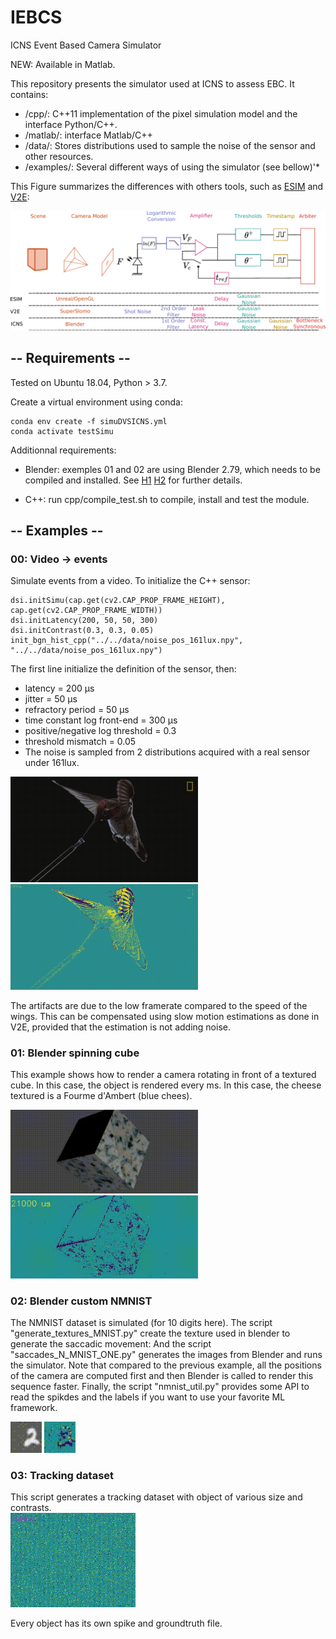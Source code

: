 # IEBCS
ICNS Event Based Camera Simulator 

NEW: Available in Matlab.

This repository presents the simulator used at ICNS to assess EBC. It contains:
*  /cpp/: C++11 implementation of the pixel simulation model and the interface Python/C++. 
* /matlab/: interface Matlab/C++
* /data/: Stores distributions used to sample the noise of the sensor and other resources. 
* /examples/: Several different ways of using the simulator (see bellow)'*

This Figure summarizes the differences with others tools, such as 
[ESIM](https://github.com/uzh-rpg/rpg_esim) and 
 [V2E](https://github.com/SensorsINI/v2e):

![alt text](data/img/schema_framework.png)

## -- Requirements -- 

Tested on Ubuntu 18.04, Python > 3.7. 

Create a virtual environment using conda:
```
conda env create -f simuDVSICNS.yml 
conda activate testSimu
```

Additionnal requirements: 
* Blender: exemples 01 and 02 are using Blender 2.79, which needs to be compiled and installed. See [H1](https://wiki.blender.org/wiki/Building_Blender/Linux/Ubuntu) [H2](https://devtalk.blender.org/t/unable-to-compile-blender-2-8-as-python-module/4641/4) for further details. 

* C++: run cpp/compile_test.sh to compile, install 
and test the module.

## -- Examples --

### 00: Video -> events

Simulate events from a video. To initialize the C++ sensor:
```
dsi.initSimu(cap.get(cv2.CAP_PROP_FRAME_HEIGHT), cap.get(cv2.CAP_PROP_FRAME_WIDTH))
dsi.initLatency(200, 50, 50, 300)
dsi.initContrast(0.3, 0.3, 0.05)
init_bgn_hist_cpp("../../data/noise_pos_161lux.npy", "../../data/noise_pos_161lux.npy")
```
The first line initialize the definition of the sensor, then:  
* latency = 200 μs   
* jitter = 50 μs  
* refractory period = 50 μs  
* time constant log front-end = 300 μs
* positive/negative log threshold = 0.3  
* threshold mismatch = 0.05  
* The noise is sampled from 2 distributions acquired with a real sensor under 161lux.
<img src="data/img/aps_00.gif" alt="drawing" width="300"/>
<img src="data/img/ev_00.gif" alt="drawing" width="300"/>

The artifacts are due to the low framerate compared to the speed of the wings. This can be compensated using slow motion estimations as done in V2E, provided that the estimation is not adding noise. 

### 01: Blender spinning cube

This example shows how to render a camera rotating in front of a textured cube. In this case, the object is rendered every ms. In this case, the cheese textured is a Fourme d'Ambert (blue chees). 

<img src="data/img/aps_01.gif" alt="drawing" width="300"/>
<img src="data/img/ev_01.gif" alt="drawing" width="300"/>


### 02: Blender custom NMNIST

The NMNIST dataset is simulated (for 10 digits here). 
The script "generate_textures_MNIST.py" create the texture used in blender to generate the saccadic movement: 
And the script "saccades_N_MNIST_ONE.py" generates the images from Blender and runs the simulator. Note that compared to the previous example, all the positions of the camera are computed first and then Blender is called to render this sequence faster. 
Finally, the script "nmnist_util.py" provides some API to read the spikdes and the labels if you want to use your favorite ML framework.

<img src="data/img/aps_02.gif" alt="drawing" width="50"/>
<img src="data/img/ev_02.gif" alt="drawing" width="50"/>

### 03: Tracking dataset

This script generates a tracking dataset with object of various size and contrasts.  
<img src="data/img/ev_03.gif" alt="drawing" width="200"/> 

Every object has its own spike and groundtruth file.

